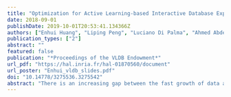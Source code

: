 ```yaml
---
title: "Optimization for Active Learning-based Interactive Database Exploration"
date: 2018-09-01
publishDate: 2019-10-01T20:53:41.134366Z
authors: ["Enhui Huang", "Liping Peng", "Luciano Di Palma", "Ahmed Abdelkafi", "Anna Liu", "Yanlei Diao"]
publication_types: ["2"]
abstract: ""
featured: false
publication: "*Proceedings of the VLDB Endowment*"
url_pdf: "https://hal.inria.fr/hal-01870560/document"
url_poster: "Enhui_vldb_slides.pdf"
doi: "10.14778/3275536.3275542"
abstract: "There is an increasing gap between the fast growth of data and the limited human ability to comprehend data. Consequently, there has been a growing demand of data management tools that can bridge this gap and help the user retrieve high-value content from data more effectively. In this work, we aim to build interactive data exploration as a new database service, using an approach called \"explore-by-example\". In particular, we cast the explore-by-example problem in a principled \"active learning\" framework, and bring the properties of important classes of database queries to bear on the design of new algorithms and optimizations for active learning-based database exploration. These new techniques allow the database system to overcome fundamental limitations of traditional active learning, in particular, the slow convergence problem. Evaluation results using real-world datasets and user interest patterns show that our new system significantly outperforms state-of-the-art active learning techniques and data exploration systems in accuracy while achieving desired efficiency for interactive performance."
---
```


